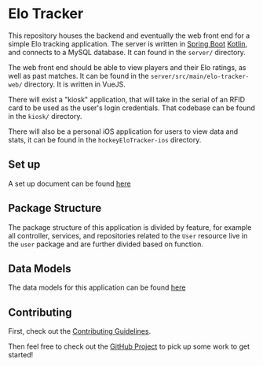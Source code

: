 # Elo Tracker

This repository houses the backend and eventually the web front end for a simple Elo tracking application.
The server is written in [Spring Boot](http://spring.io/projects/spring-boot) [Kotlin](https://kotlinlang.org/), and connects to a MySQL database. It can found in the `server/` directory.

The web front end should be able to view players and their Elo ratings, as well as past matches. It can be found in the `server/src/main/elo-tracker-web/` directory. It is written in VueJS.

There will exist a "kiosk" application, that will take in the serial of an RFID card to be used as the user's login credentials. That codebase can be found in the `kiosk/` directory.

There will also be a personal iOS application for users to view data and stats, it can be found in the `hockeyEloTracker-ios` directory.

## Set up
A set up document can be found [here](https://github.com/aturingmachine/hockey-elo-tracker/blob/master/docs/dev-support/setup.md)

## Package Structure
The package structure of this application is divided by feature, for example all controller, services, and repositories related to the `User` resource live in the `user` package and are further divided based on function.

## Data Models
The data models for this application can be found [here](https://github.com/aturingmachine/hockey-elo-tracker/blob/master/docs/data-models/data-models.md)

## Contributing
First, check out the [Contributing Guidelines](https://github.com/aturingmachine/hockey-elo-tracker/blob/master/.github/CONTRIBUTING.md).

Then feel free to check out the [GitHub Project](https://github.com/aturingmachine/hockey-elo-tracker/projects/1) to pick up some work
to get started!
